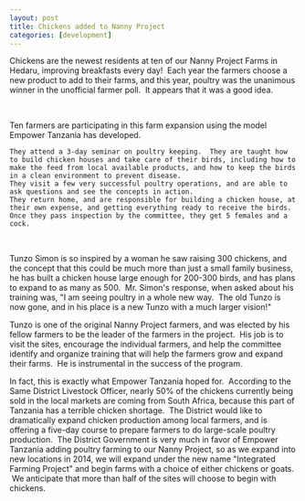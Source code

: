 ```yaml
---
layout: post
title: Chickens added to Nanny Project
categories: [development]
---
```

Chickens are the newest residents at ten of our Nanny Project Farms in Hedaru, improving breakfasts every day!  Each year the farmers choose a new product to add to their farms, and this year, poultry was the unanimous winner in the unofficial farmer poll.  It appears that it was a good idea.

 

Ten farmers are participating in this farm expansion using the model Empower Tanzania has developed.

	They attend a 3-day seminar on poultry keeping.  They are taught how to build chicken houses and take care of their birds, including how to make the feed from local available products, and how to keep the birds in a clean environment to prevent disease.
	They visit a few very successful poultry operations, and are able to ask questions and see the concepts in action.
	They return home, and are responsible for building a chicken house, at their own expense, and getting everything ready to receive the birds.
	Once they pass inspection by the committee, they get 5 females and a cock.
 

Tunzo Simon is so inspired by a woman he saw raising 300 chickens, and the concept that this could be much more than just a small family business, he has built a chicken house large enough for 200-300 birds, and has plans to expand to as many as 500.  Mr. Simon's response, when asked about his training was, "I am seeing poultry in a whole new way.  The old Tunzo is now gone, and in his place is a new Tunzo with a much larger vision!"

Tunzo is one of the original Nanny Project farmers, and was elected by his fellow farmers to be the leader of the farmers in the project.  His job is to visit the sites, encourage the individual farmers, and help the committee identify and organize training that will help the farmers grow and expand their farms.  He is instrumental in the success of the program.


In fact, this is exactly what Empower Tanzania hoped for.  According to the Same District Livestock Officer, nearly 50% of the chickens currently being sold in the local markets are coming from South Africa, because this part of Tanzania has a terrible chicken shortage.  The District would like to dramatically expand chicken production among local farmers, and is offering a five-day course to prepare farmers to do large-scale poultry production.  The District Government is very much in favor of Empower Tanzania adding poultry farming to our Nanny Project, so as we expand into new locations in 2014, we will expand under the new name "Integrated Farming Project" and begin farms with a choice of either chickens or goats.  We anticipate that more than half of the sites will choose to begin with chickens.
